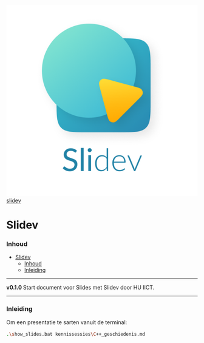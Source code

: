 ![logo](./img/logo-title.png) [slidev](logo-id)

# Slidev[](title-id)

### Inhoud[](toc-id)

- [Slidev](#slidev)
    - [Inhoud](#inhoud)
    - [Inleiding](#inleiding)

---

**v0.1.0 [](version-id)** Start document voor Slides met Slidev door HU IICT[](author-id).

---

### Inleiding
Om een presentatie te sarten vanuit de terminal:

```bash
.\show_slides.bat kennissessies\C++_geschiedenis.md
```
